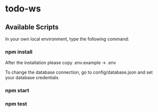 # todo-ws

## Available Scripts

In your own local environment, type the following command:

### npm install

After the installation please copy .env.example -> .env

To change the database connection, go to config/database.json and set your database credentials

### npm start

### npm test
